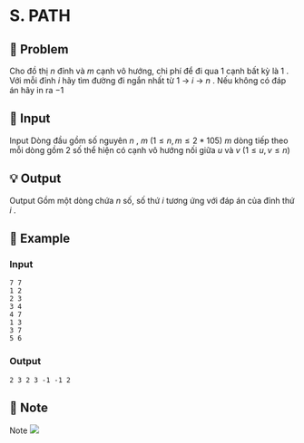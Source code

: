 # S. PATH

## 📖 Problem

Cho đồ thị
$n$
đỉnh và
$m$
cạnh vô hướng, chi phí để đi qua
$1$
cạnh bất kỳ là
$1$
. Với mỗi đỉnh
$i$
hãy tìm đường đi ngắn nhất từ
$1$
->
$i$
->
$n$
. Nếu không có đáp án hãy in ra
$- 1$


## 🧩 Input

Input
Dòng đầu gồm số nguyên
$n$
,
$m$
$(1 ≤n,m≤ 2 * 105)$
$m$
dòng tiếp theo mỗi dòng gồm
$2$
số thể hiện có cạnh vô hướng nối giữa
$u$
và
$v$
$(1 ≤u,v≤n)$


## 💡 Output

Output
Gồm một dòng chứa
$n$
số, số thứ
$i$
tương ứng với đáp án của đỉnh thứ
$i$
.


## 🧠 Example

### Input

```text
7 7
1 2
2 3
3 4
4 7
1 3
3 7
5 6
```

### Output

```text
2 3 2 3 -1 -1 2
```



## 📝 Note

Note
![](https://espresso.codeforces.com/031f137665324d8dbd85ff94b6d472e066f49016.png)

